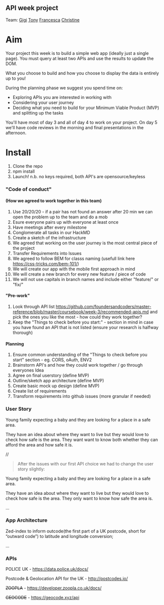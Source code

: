 ## API week project

Team: 
[Gigi](github.com/gminova)
[Tony](github.com/tonylomax)
[Francesca](github.com/frannyfra)
[Christine](github.com/xIrusux)



# Aim 

Your project this week is to build a simple web app (ideally just a single page). You must query at least two APIs and use the results to update the DOM.

What you choose to build and how you choose to display the data is entirely up to you!

During the planning phase we suggest you spend time on:

- Exploring APIs you are interested in working with
- Considering your user journey
- Deciding what you need to build for your Minimum Viable Product (MVP) and splitting up the tasks

You'll have most of day 3 and all of day 4 to work on your project. On day 5 we'll have code reviews in the morning and final presentations in the afternoon.

# Install

1. Clone the repo
2. npm install
3. Launch! 
n.b. no keys required, both API's are opensource/keyless

### "Code of conduct"
#### (How we agreed to work together in this team)

1. Use 20/20/20 - if a pair has not found an answer after 20 min we can open the problem up to the team and do a mob
2. Esure everyone pairs up with everyone at least once
3. Have meetings after every milestone
4. Conglomerate all tasks in our HackMD
5. Create a sketch of the infrastructure 
6. We agreed that working on the user journey is the most central piece of the project
7. Transfer Requirements into Issues
8. We agreed to follow BEM for classs naming (usefull link here https://css-tricks.com/bem-101/)
9. We will create our app with the mobile first approach in mind
10. We will create a new branch for every new feature / piece of code
11. We will not use capitals in branch names and include either "feature/" or "fix/"

#### "Pre-work"
1. Look through API list https://github.com/foundersandcoders/master-reference/blob/master/coursebook/week-3/recommended-apis.md and pick the ones you like the most - how could they work together?
2. Keep the "Things to check before you start:" - section in mind in case you have found an API that is not listed (ensure your research is halfway thorough)

#### Planning
1. Ensure common understanding of the "Things to check before you start" section - eg. CORS, oAuth, ENV2
2. Brainstorm API's and how they could work together / go through everyones Idea
3. Agree on final userstory (define MVP)
4. Outline/sketch app architecture (define MVP)
5. Create basic mock up design (define MVP)
6. Create list of requirements
7. Transform requirements into github issues (more granular if needed)

### User Story

Young family expecting a baby and they are looking for a place in a safe area. 

They have an idea about where they want to live but they would love to check how safe is the area. They want want to know both whether they can afford the area and how safe it is.  

//

> After the issues with our first API choice we had to change the user story slightly:

Young family expecting a baby and they are looking for a place in a safe area. 

They have an idea about where they want to live but they would love to check how safe is the area. They only want to know how safe the area is.


...


### App Architecture

Zed-index to inform outcode(the first part of a UK postcode, short for “outward code”) to latitude and longitude conversion;




...
### APIs 
POLICE UK - https://data.police.uk/docs/

Postcode & Geolocation API for the UK - http://postcodes.io/




~~ZOOPLA~~ - https://developer.zoopla.co.uk/docs/

~~GEOCODE~~ - https://geocode.xyz/api

